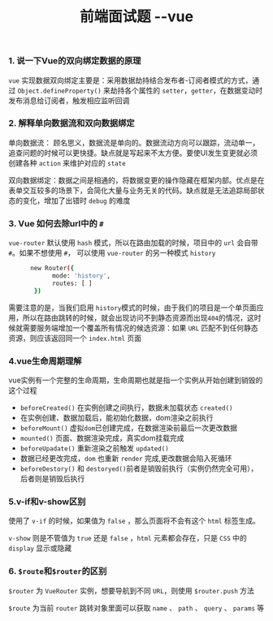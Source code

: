 ﻿---
title: 前端面试题 --vue
categories:
 - 面试
tags:
 - vue
---
### 1. 说一下Vue的双向绑定数据的原理
`vue` 实现数据双向绑定主要是：采用数据劫持结合发布者-订阅者模式的方式，通过 `Object.defineProperty()` 来劫持各个属性的 `setter`，`getter`，在数据变动时发布消息给订阅者，触发相应监听回调

<!--more-->

### 2. 解释单向数据流和双向数据绑定
 单向数据流： 顾名思义，数据流是单向的。数据流动方向可以跟踪，流动单一，追查问题的时候可以更快捷。缺点就是写起来不太方便。要使UI发生变更就必须创建各种 `action` 来维护对应的 `state`
 
 双向数据绑定：数据之间是相通的，将数据变更的操作隐藏在框架内部。优点是在表单交互较多的场景下，会简化大量与业务无关的代码。缺点就是无法追踪局部状态的变化，增加了出错时 `debug` 的难度

### 3. Vue 如何去除url中的 `#`
`vue-router` 默认使用 `hash` 模式，所以在路由加载的时候，项目中的 `url` 会自带 `#`。如果不想使用 `#`， 可以使用 `vue-router` 的另一种模式 `history`
``` bash
      new Router({
            mode: 'history',
            routes: [ ]
       }) 
```
需要注意的是，当我们启用 `history`模式的时候，由于我们的项目是一个单页面应用，所以在路由跳转的时候，就会出现访问不到静态资源而出现`404`的情况，这时候就需要服务端增加一个覆盖所有情况的候选资源：如果 `URL` 匹配不到任何静态资源，则应该返回同一个 `index.html` 页面

### 4.vue生命周期理解
vue实例有一个完整的生命周期，生命周期也就是指一个实例从开始创建到销毁的这个过程

 - `beforeCreated()` 在实例创建之间执行，数据未加载状态 `created()`
 - 在实例创建、数据加载后，能初始化数据，dom渲染之前执行 
 - `beforeMount()` 虚拟`dom`已创建完成，在数据渲染前最后一次更改数据
 - `mounted()` 页面、数据渲染完成，真实dom挂载完成 
 - `beforeUpadate()` 重新渲染之前触发 `updated()`
 - 数据已经更改完成，`dom` 也重新 `render` 完成,更改数据会陷入死循环 
 - `beforeDestory()` 和 `destoryed()`前者是销毁前执行（实例仍然完全可用），后者则是销毁后执行


### 5.v-if和v-show区别
 使用了 `v-if` 的时候，如果值为 `false` ，那么页面将不会有这个 `html` 标签生成。
 
 `v-show` 则是不管值为 `true` 还是 `false` ，`html` 元素都会存在，只是 `CSS` 中的 `display` 显示或隐藏

### 6. `$route`和`$router`的区别
 `$router` 为 `VueRouter` 实例，想要导航到不同 `URL`，则使用 `$router.push` 方法


 `$route` 为当前 `router` 跳转对象里面可以获取 `name` 、 `path` 、 `query` 、 `params` 等
